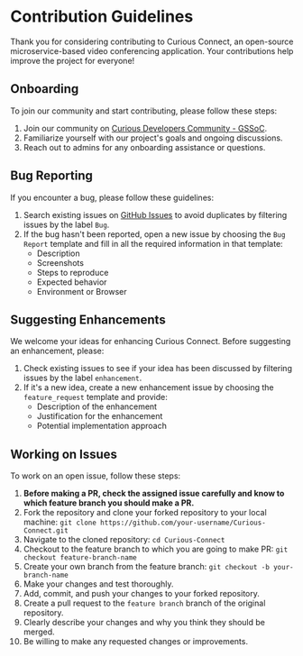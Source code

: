 # Contribution Guidelines

Thank you for considering contributing to Curious Connect, an open-source microservice-based video conferencing application. Your contributions help improve the project for everyone!

## Onboarding

To join our community and start contributing, please follow these steps:

1. Join our community on [Curious Developers Community - GSSoC](https://chat.whatsapp.com/FR0sVnpsSvL4J4l56vLdBN).
2. Familiarize yourself with our project's goals and ongoing discussions.
3. Reach out to admins for any onboarding assistance or questions.

## Bug Reporting
If you encounter a bug, please follow these guidelines:

1. Search existing issues on [GitHub Issues](https://github.com/Curious-Ecosystem/Curious-Connect/issues) to avoid duplicates by filtering issues by the label `Bug`.
2. If the bug hasn't been reported, open a new issue by choosing the `Bug Report` template and fill in all the required information in that template:
   - Description
   - Screenshots
   - Steps to reproduce
   - Expected behavior
   - Environment or Browser

## Suggesting Enhancements

We welcome your ideas for enhancing Curious Connect. Before suggesting an enhancement, please:

1. Check existing issues to see if your idea has been discussed by filtering issues by the label `enhancement`.
2. If it's a new idea, create a new enhancement issue by choosing the `feature_request` template and provide:
   - Description of the enhancement
   - Justification for the enhancement
   - Potential implementation approach

## Working on Issues

To work on an open issue, follow these steps:

1. **Before making a PR, check the assigned issue carefully and know to which feature branch you should make a PR.**
2. Fork the repository and clone your forked repository to your local machine: `git clone https://github.com/your-username/Curious-Connect.git`
3. Navigate to the cloned repository: `cd Curious-Connect`
4. Checkout to the feature branch to which you are going to make PR: `git checkout feature-branch-name`
5. Create your own branch from the feature branch: `git checkout -b your-branch-name`
6. Make your changes and test thoroughly.
7. Add, commit, and push your changes to your forked repository.
8. Create a pull request to the `feature branch` branch of the original repository.
9. Clearly describe your changes and why you think they should be merged.
10. Be willing to make any requested changes or improvements.


